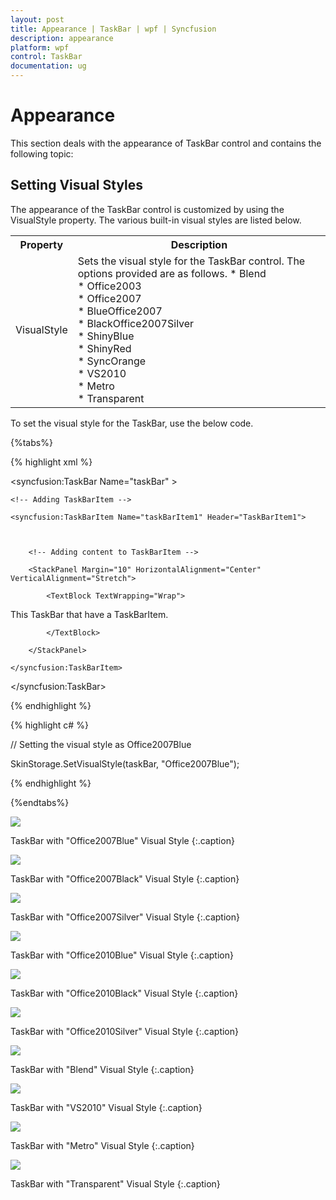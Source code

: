 ```yaml
---
layout: post
title: Appearance | TaskBar | wpf | Syncfusion
description: appearance
platform: wpf
control: TaskBar
documentation: ug
---
```


# Appearance

This section deals with the appearance of TaskBar control and contains the following topic:

## Setting Visual Styles

The appearance of the TaskBar control is customized by using the VisualStyle property. The various built-in visual styles are listed below.





<table>
<tr>
<th>
Property</th><th>
Description</th></tr>
<tr>
<td>
VisualStyle</td><td>
Sets the visual style for the TaskBar control. The options provided are as follows. 
* Blend <br/>
* Office2003 <br/>
* Office2007 <br/>
* BlueOffice2007 <br/>
* BlackOffice2007Silver <br/>
* ShinyBlue <br/>
* ShinyRed <br/>
* SyncOrange <br/>
* VS2010 <br/>
* Metro <br/>
* Transparent</td></tr>
</table>




To set the visual style for the TaskBar, use the below code.


{%tabs%}

{% highlight xml %}



<!-- Adding TaskBar -->

<syncfusion:TaskBar Name="taskBar" >



    <!-- Adding TaskBarItem -->

    <syncfusion:TaskBarItem Name="taskBarItem1" Header="TaskBarItem1">



        <!-- Adding content to TaskBarItem -->

        <StackPanel Margin="10" HorizontalAlignment="Center" 										VerticalAlignment="Stretch">

            <TextBlock TextWrapping="Wrap">

This TaskBar that have a TaskBarItem.

            </TextBlock>

        </StackPanel>

    </syncfusion:TaskBarItem>

</syncfusion:TaskBar>

{% endhighlight %}



{% highlight c# %}



// Setting the visual style as Office2007Blue

SkinStorage.SetVisualStyle(taskBar, "Office2007Blue");

{% endhighlight %}

{%endtabs%}

![](Appearance_images/Appearance_img1.png)


TaskBar with "Office2007Blue" Visual Style
{:.caption}



![](Appearance_images/Appearance_img2.png)


TaskBar with "Office2007Black" Visual Style
{:.caption}


![](Appearance_images/Appearance_img3.png)

TaskBar with "Office2007Silver" Visual Style
{:.caption}



![](Appearance_images/Appearance_img4.png)


TaskBar with "Office2010Blue" Visual Style
{:.caption}



![](Appearance_images/Appearance_img5.png)


TaskBar with "Office2010Black" Visual Style
{:.caption}



![](Appearance_images/Appearance_img6.png)



TaskBar with "Office2010Silver" Visual Style
{:.caption}



![](Appearance_images/Appearance_img7.png)



TaskBar with "Blend" Visual Style
{:.caption}



![](Appearance_images/Appearance_img8.png)


TaskBar with "VS2010" Visual Style
{:.caption}



![](Appearance_images/Appearance_img9.png)



TaskBar with "Metro" Visual Style
{:.caption}



![](Appearance_images/Appearance_img10.png)


TaskBar with "Transparent" Visual Style
{:.caption}




